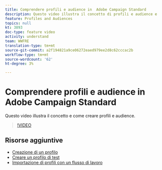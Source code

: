 ```yaml
---
title: Comprendere profili e audience in  Adobe Campaign Standard
description: Questo video illustra il concetto di profili e audience e come creare profili e audience in  Adobe Campaign Standard.
feature: Profiles and Audiences
topics: null
kt: 3893
doc-type: feature video
activity: understand
team: WWFRE
translation-type: tm+mt
source-git-commit: a2f194821a9ce06272eaed979ee2d8c62cccac2b
workflow-type: tm+mt
source-wordcount: '62'
ht-degree: 3%

---
```



# Comprendere profili e audience in  Adobe Campaign Standard

Questo video illustra il concetto e come creare profili e audience.

>[!VIDEO](https://video.tv.adobe.com/v/18464?quality=12)

## Risorse aggiuntive

* [Creazione di un profilo](/help/profiles-and-audiences/creating-a-profile.md)
* [Creare un profilo di test](/help/profiles-and-audiences/test-profiles.md)
* [Importazione di profili con un flusso di lavoro](/help/managing-processes-and-data/importing-profiles.md)
